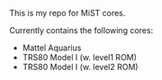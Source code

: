 This is my repo for MiST cores.

Currently contains the following cores:

- Mattel Aquarius
- TRS80 Model I (w. level1 ROM)
- TRS80 Model I (w. level2 ROM)
